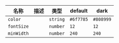 | 名称 | 描述 | 类型 | default | dark |
|---|---|---|---|---|
| `color` |  | `string` | `#6f7785` | `#808999` |
| `fontSize` |  | `number` | `12` | `12` |
| `minWidth` |  | `number` | `240` | `240` |
